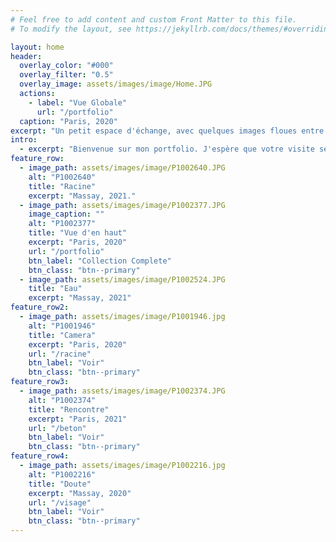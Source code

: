 ```yaml
---
# Feel free to add content and custom Front Matter to this file.
# To modify the layout, see https://jekyllrb.com/docs/themes/#overriding-theme-defaults

layout: home
header:
  overlay_color: "#000"
  overlay_filter: "0.5"
  overlay_image: assets/images/image/Home.JPG
  actions:
    - label: "Vue Globale"
      url: "/portfolio"
  caption: "Paris, 2020"
excerpt: "Un petit espace d'échange, avec quelques images floues entre nous."
intro:
  - excerpt: "Bienvenue sur mon portfolio. J'espère que votre visite sera fortuite. Ci-dessous, mes publications les plus récentes."
feature_row:
  - image_path: assets/images/image/P1002640.JPG
    alt: "P1002640"
    title: "Racine"
    excerpt: "Massay, 2021."
  - image_path: assets/images/image/P1002377.JPG
    image_caption: ""
    alt: "P1002377"
    title: "Vue d'en haut"
    excerpt: "Paris, 2020"
    url: "/portfolio"
    btn_label: "Collection Complete"
    btn_class: "btn--primary"
  - image_path: assets/images/image/P1002524.JPG
    title: "Eau"
    excerpt: "Massay, 2021"
feature_row2:
  - image_path: assets/images/image/P1001946.jpg
    alt: "P1001946"
    title: "Camera"
    excerpt: "Paris, 2020"
    url: "/racine"
    btn_label: "Voir"
    btn_class: "btn--primary"
feature_row3:
  - image_path: assets/images/image/P1002374.JPG
    alt: "P1002374"
    title: "Rencontre"
    excerpt: "Paris, 2021"
    url: "/beton"
    btn_label: "Voir"
    btn_class: "btn--primary"
feature_row4:
  - image_path: assets/images/image/P1002216.jpg
    alt: "P1002216"
    title: "Doute"
    excerpt: "Massay, 2020"
    url: "/visage"
    btn_label: "Voir"
    btn_class: "btn--primary"
---
```

